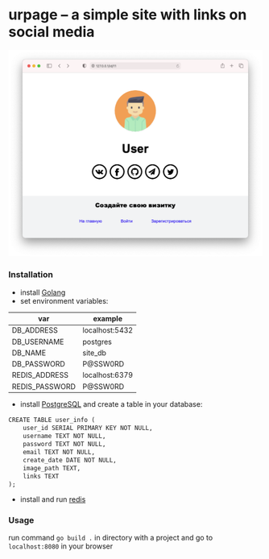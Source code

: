 # urpage &ndash; a simple site with links on social media

![page image](example/page_image.png)

### Installation
* install [Golang](https://golang.org/) 
* set environment variables: 

var            |   example
---------------|---------------
DB_ADDRESS     | localhost:5432
DB_USERNAME    | postgres
DB_NAME        | site_db
DB_PASSWORD    | P@SSW0RD
REDIS_ADDRESS  | localhost:6379
REDIS_PASSWORD | P@SSW0RD


* install [PostgreSQL](https://www.postgresql.org/) and create a table in your database:
 
```
CREATE TABLE user_info (
    user_id SERIAL PRIMARY KEY NOT NULL, 
    username TEXT NOT NULL, 
    password TEXT NOT NULL, 
    email TEXT NOT NULL, 
    create_date DATE NOT NULL,
    image_path TEXT, 
    links TEXT
);
```

* install and run [redis](https://redis.io/)

### Usage
run command `go build .` in directory with a project and go to `localhost:8080` in your browser